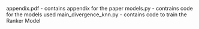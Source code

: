 appendix.pdf - contains appendix for the paper
models.py - contrains code for the models used
main_divergence_knn.py - contains code to train the Ranker Model
